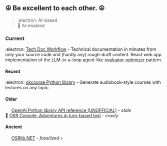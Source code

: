 ## ☮️ Be excellent to each other. ☮️

> :electron: AI-based  
> :robot: AI-enabled

### Current

:electron: [Tech Doc Workflow](https://github.com/mmacy/tech-doc-workflow) - Technical documentation in minutes from only your source code and (hardly any) rough-draft content. React web app implementation of the LLM-in-a-loop agent-like [evaluator-optimizer](https://www.anthropic.com/engineering/building-effective-agents#workflow-evaluator-optimizer) pattern.

#### Recent

:electron: [okcourse Python library](https://mmacy.github.io/okcourse/) - Generate audiobook-style courses with lectures on any topic.

#### Older

&nbsp;&nbsp;&nbsp;&nbsp; [OpenAI Python library API reference (UNOFFICIAL)](https://mmacy.github.io/openai-python/) - _stale_  
:robot: [OSR Console: Adventures in turn-based text](https://github.com/osrapps/osr-console) - _crusty_

#### Ancient

&nbsp;&nbsp;&nbsp;&nbsp; [OSRlib.NET](https://github.com/mmacy/osrlib-dotnet) - _fossilized_ 💀

